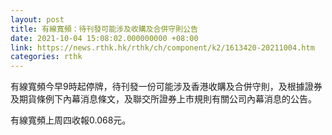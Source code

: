```yaml
---
layout: post
title: 有線寬頻：待刊發可能涉及收購及合併守則公告
date: 2021-10-04 15:08:02.000000000 +08:00
link: https://news.rthk.hk/rthk/ch/component/k2/1613420-20211004.htm
categories: rthk
---
```


有線寬頻今早9時起停牌，待刊發一份可能涉及香港收購及合併守則，及根據證券及期貨條例下內幕消息條文，及聯交所證券上市規則有關公司內幕消息的公告。

有線寬頻上周四收報0.068元。
